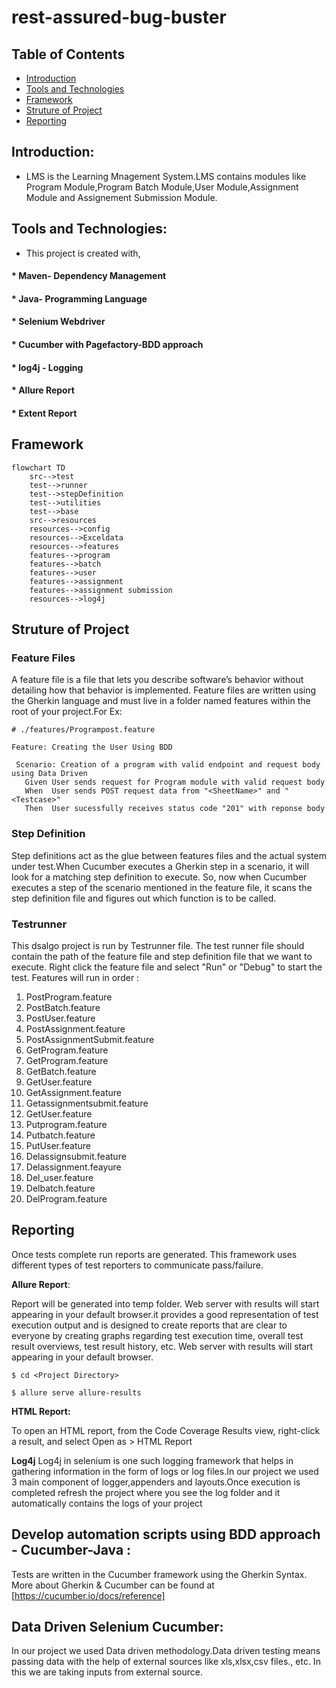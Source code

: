 # rest-assured-bug-buster

## Table of Contents
* [Introduction](#Introduction)
* [Tools and Technologies](#Tools-and-Technologies)
* [Framework](#Framework)
* [Struture of Project](#Struture-of-Project)
* [Reporting](#Reporting)

## Introduction:
* LMS is the Learning Mnagement System.LMS contains modules like Program Module,Program Batch Module,User Module,Assignment Module and Assignement Submission Module.

## Tools and Technologies:
* This project is created with,
#### * Maven- Dependency Management
#### * Java- Programming Language
#### * Selenium Webdriver
#### * Cucumber with Pagefactory-BDD approach
#### * log4j - Logging
#### * Allure Report
#### * Extent Report

## Framework
```mermaid
flowchart TD
    src-->test
    test-->runner
    test-->stepDefinition
    test-->utilities
    test-->base
    src-->resources
    resources-->config
    resources-->Exceldata
    resources-->features
    features-->program
    features-->batch
    features-->user
    features-->assignment
    features-->assignment submission
    resources-->log4j
 ```
 ## Struture of Project
 
 ### Feature Files
 A feature file is a file that lets you describe software’s behavior without detailing how that behavior is implemented. Feature files are written using the
 Gherkin language and must live in a folder named features within the root of your project.For Ex:
 ```
# ./features/Programpost.feature

Feature: Creating the User Using BDD 

  Scenario: Creation of a program with valid endpoint and request body using Data Driven
    Given User sends request for Program module with valid request body
    When  User sends POST request data from "<SheetName>" and "<Testcase>"
    Then  User sucessfully receives status code "201" with reponse body
```
 ### Step Definition
 Step definitions act as the glue between features files and the actual system under test.When Cucumber executes a Gherkin step in a scenario, it will look for a matching step definition to execute. So, now when Cucumber executes a step of the scenario mentioned in the feature file, it scans the step definition file and figures out which function is to be called.
 
 ### Testrunner
 This dsalgo project is run by Testrunner file. The test runner file should contain the path of the feature file and step definition file that we want to execute.
 Right click the feature file and select "Run" or "Debug" to start the test.
Features will run in order :
1. PostProgram.feature
2. PostBatch.feature
3. PostUser.feature
4. PostAssignment.feature
5. PostAssignmentSubmit.feature
6. GetProgram.feature
7. GetProgram.feature
8. GetBatch.feature
9. GetUser.feature
10. GetAssignment.feature
11. Getassignmentsubmit.feature
12. GetUser.feature
13. Putprogram.feature
14. Putbatch.feature
15. PutUser.feature
16. Delassignsubmit.feature
17. Delassignment.feayure
18. Del_user.feature
19. Delbatch.feature
20. DelProgram.feature

       
       

## Reporting
Once tests complete run reports are generated. This framework uses different types of test reporters to communicate pass/failure.

**Allure Report**: 

Report will be generated into temp folder. Web server with results will start appearing in your default browser.it provides a good representation of test execution output and is designed to create reports that are clear to everyone by creating graphs regarding test execution time, overall test result overviews, test result history, etc. Web server with results will start appearing in your default browser.
```
$ cd <Project Directory>

$ allure serve allure-results
```

**HTML Report:**

To open an HTML report, from the Code Coverage Results view, right-click a result, and select Open as > HTML Report

**Log4j**
Log4j in selenium is one such logging framework that helps in gathering information in the form of logs or log files.In our project we used 3 main component of logger,appenders and layouts.Once execution is completed refresh the project where you see the log folder and it automatically contains the logs of your project

## Develop automation scripts using BDD approach - Cucumber-Java :
Tests are written in the Cucumber framework using the Gherkin Syntax. More about Gherkin & Cucumber can be found at [https://cucumber.io/docs/reference] 


## Data Driven Selenium Cucumber:
In our project we used Data driven methodology.Data driven testing means passing data with the help of  external sources like xls,xlsx,csv files., etc. In this we are taking inputs from external source.
 
